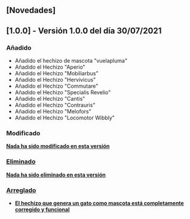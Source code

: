 ## [Novedades]

## [1.0.0] - Versión 1.0.0 del día 30/07/2021
### Añadido
- Añadido el hechizo de mascota "vuelapluma"
- Añadido el Hechizo "Aperio"
- Añadido el Hechizo "Mobiliarbus"
- Añadido el Hechizo "Hervivicus"
- Añadido el Hechizo "Commutare"
- Añadido el Hechizo "Specialis Revelio"
- Añadido el Hechizo "Cantis"
- Añadido el Hechizo "Contrauris"
- Añadido el Hechizo "Melofors"
- Añadido el Hechizo "Locomotor Wibbly"

### Modificado
<U><B>Nada ha sido modificado en esta versión<B><U>

### Eliminado
<B>Nada ha sido eliminado en esta versión<B>

### Arreglado
- El hechizo que genera un gato como mascota está completamente corregido y funcional
